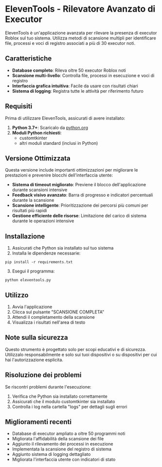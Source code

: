 # ElevenTools - Rilevatore Avanzato di Executor

ElevenTools è un'applicazione avanzata per rilevare la presenza di executor Roblox sul tuo sistema. Utilizza metodi di scansione multipli per identificare file, processi e voci di registro associati a più di 30 executor noti.

## Caratteristiche

- **Database completo**: Rileva oltre 50 executor Roblox noti
- **Scansione multi-livello**: Controlla file, processi in esecuzione e voci di registro
- **Interfaccia grafica intuitiva**: Facile da usare con risultati chiari
- **Sistema di logging**: Registra tutte le attività per riferimento futuro

## Requisiti

Prima di utilizzare ElevenTools, assicurati di avere installato:

1. **Python 3.7+**: Scaricalo da [python.org](https://www.python.org/downloads/)
2. **Moduli Python richiesti**:
   - customtkinter
   - altri moduli standard (inclusi in Python)

## Versione Ottimizzata

Questa versione include importanti ottimizzazioni per migliorare le prestazioni e prevenire blocchi dell'interfaccia utente:

- **Sistema di timeout migliorato**: Previene il blocco dell'applicazione durante scansioni intensive
- **Feedback visivo avanzato**: Barra di progresso e indicatori percentuali durante la scansione
- **Scansione intelligente**: Prioritizzazione dei percorsi più comuni per risultati più rapidi
- **Gestione efficiente delle risorse**: Limitazione del carico di sistema durante le operazioni intensive

## Installazione

1. Assicurati che Python sia installato sul tuo sistema
2. Installa le dipendenze necessarie:

```
pip install -r requirements.txt
```

3. Esegui il programma:

```
python eleventools.py
```

## Utilizzo

1. Avvia l'applicazione
2. Clicca sul pulsante "SCANSIONE COMPLETA"
3. Attendi il completamento della scansione
4. Visualizza i risultati nell'area di testo

## Note sulla sicurezza

Questo strumento è progettato solo per scopi educativi e di sicurezza. Utilizzalo responsabilmente e solo sui tuoi dispositivi o su dispositivi per cui hai l'autorizzazione esplicita.

## Risoluzione dei problemi

Se riscontri problemi durante l'esecuzione:

1. Verifica che Python sia installato correttamente
2. Assicurati che il modulo customtkinter sia installato
3. Controlla i log nella cartella "logs" per dettagli sugli errori

## Miglioramenti recenti

- Database di executor ampliato a oltre 50 programmi noti
- Migliorata l'affidabilità della scansione dei file
- Aggiunto il rilevamento dei processi in esecuzione
- Implementata la scansione del registro di sistema
- Aggiunto sistema di logging dettagliato
- Migliorata l'interfaccia utente con indicatori di stato
